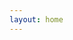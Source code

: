 ```yaml
---
layout: home
---
```

<script setup>
import Home from './.vitepress/components/Home.vue'
</script>

<Home />
<style scoped lang="scss">
</style>
